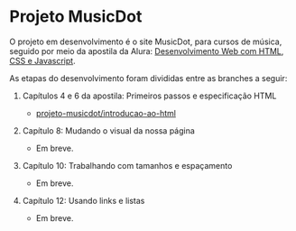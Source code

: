 # Projeto MusicDot

O projeto em desenvolvimento é o site MusicDot, para cursos de música, seguido por meio da apostila da Alura: [Desenvolvimento Web com HTML, CSS e Javascript](https://www.alura.com.br/apostila-html-css-javascript).

As etapas do desenvolvimento foram divididas entre as branches a seguir:

1. Capítulos 4 e 6 da apostila: Primeiros passos e especificação HTML
    - [projeto-musicdot/introducao-ao-html](https://github.com/WilliamJSS/Desenvolvimento-Web/tree/projeto-musicdot/introducao-ao-html/projeto-musicdot)

2. Capítulo 8: Mudando o visual da nossa página
    - Em breve.

3. Capítulo 10: Trabalhando com tamanhos e espaçamento
    - Em breve.

4. Capítulo 12: Usando links e listas
    - Em breve.
